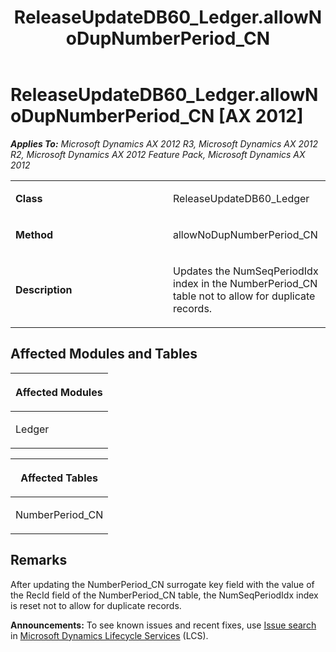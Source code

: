 ﻿---
title: ReleaseUpdateDB60_Ledger.allowNoDupNumberPeriod_CN
TOCTitle: ReleaseUpdateDB60_Ledger.allowNoDupNumberPeriod_CN
ms:assetid: c253c925-c24c-b50e-d18f-44f0b9710854
ms:mtpsurl: https://msdn.microsoft.com/en-us/library/JJ686823(v=AX.60)
ms:contentKeyID: 49711019
ms.date: 05/18/2015
mtps_version: v=AX.60
---

# ReleaseUpdateDB60\_Ledger.allowNoDupNumberPeriod\_CN [AX 2012]


_**Applies To:** Microsoft Dynamics AX 2012 R3, Microsoft Dynamics AX 2012 R2, Microsoft Dynamics AX 2012 Feature Pack, Microsoft Dynamics AX 2012_

<table>
<colgroup>
<col style="width: 50%" />
<col style="width: 50%" />
</colgroup>
<tbody>
<tr class="odd">
<td><p><strong>Class</strong></p></td>
<td><p>ReleaseUpdateDB60_Ledger</p></td>
</tr>
<tr class="even">
<td><p><strong>Method</strong></p></td>
<td><p>allowNoDupNumberPeriod_CN</p></td>
</tr>
<tr class="odd">
<td><p><strong>Description</strong></p></td>
<td><p>Updates the NumSeqPeriodIdx index in the NumberPeriod_CN table not to allow for duplicate records.</p></td>
</tr>
</tbody>
</table>


## Affected Modules and Tables

<table>
<colgroup>
<col style="width: 100%" />
</colgroup>
<thead>
<tr class="header">
<th><p>Affected Modules</p></th>
</tr>
</thead>
<tbody>
<tr class="odd">
<td><p>Ledger</p></td>
</tr>
</tbody>
</table>


<table>
<colgroup>
<col style="width: 100%" />
</colgroup>
<thead>
<tr class="header">
<th><p>Affected Tables</p></th>
</tr>
</thead>
<tbody>
<tr class="odd">
<td><p>NumberPeriod_CN</p></td>
</tr>
</tbody>
</table>


## Remarks

After updating the NumberPeriod\_CN surrogate key field with the value of the RecId field of the NumberPeriod\_CN table, the NumSeqPeriodIdx index is reset not to allow for duplicate records.

  
**Announcements:** To see known issues and recent fixes, use [Issue search](http://go.microsoft.com/fwlink/?linkid=389258) in [Microsoft Dynamics Lifecycle Services](http://go.microsoft.com/fwlink/?linkid=306505) (LCS).

